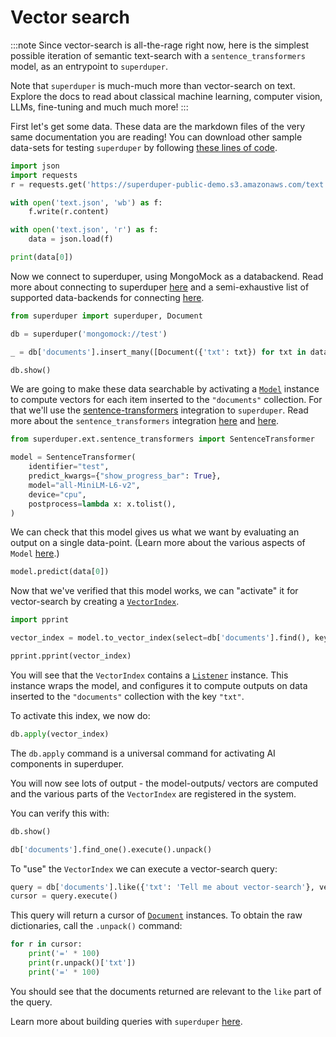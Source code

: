 # Vector search

:::note
Since vector-search is all-the-rage right now, 
here is the simplest possible iteration of semantic 
text-search with a `sentence_transformers` model, 
as an entrypoint to `superduper`.

Note that `superduper` is much-much more than vector-search
on text. Explore the docs to read about classical machine learning, 
computer vision, LLMs, fine-tuning and much much more!
:::


First let's get some data. These data are the markdown files 
of the very same documentation you are reading!
You can download other sample data-sets for testing `superduper`
by following [these lines of code](../reusable_snippets/get_useful_sample_data).


```python
import json
import requests 
r = requests.get('https://superduper-public-demo.s3.amazonaws.com/text.json')

with open('text.json', 'wb') as f:
    f.write(r.content)

with open('text.json', 'r') as f:
    data = json.load(f)        

print(data[0])
```

Now we connect to superduper, using MongoMock as a databackend.
Read more about connecting to superduper [here](../core_api/connect) and
a semi-exhaustive list of supported data-backends for connecting [here](../reusable_snippets/connect_to_superduper).


```python
from superduper import superduper, Document

db = superduper('mongomock://test')

_ = db['documents'].insert_many([Document({'txt': txt}) for txt in data]).execute()
```


```python
db.show()
```

We are going to make these data searchable by activating a [`Model`](../apply_api/model) instance 
to compute vectors for each item inserted to the `"documents"` collection.
For that we'll use the [sentence-transformers](https://sbert.net/) integration to `superduper`.
Read more about the `sentence_transformers` integration [here](../ai_integrations/sentence_transformers)
and [here](../../api/ext/sentence_transformers/).


```python
from superduper.ext.sentence_transformers import SentenceTransformer

model = SentenceTransformer(
    identifier="test",
    predict_kwargs={"show_progress_bar": True},
    model="all-MiniLM-L6-v2",
    device="cpu",
    postprocess=lambda x: x.tolist(),
)
```

We can check that this model gives us what we want by evaluating an output 
on a single data-point. (Learn more about the various aspects of `Model` [here](../models/).)


```python
model.predict(data[0])
```

Now that we've verified that this model works, we can "activate" it for 
vector-search by creating a [`VectorIndex`](../apply_api/vector_index).


```python
import pprint

vector_index = model.to_vector_index(select=db['documents'].find(), key='txt')

pprint.pprint(vector_index)
```

You will see that the `VectorIndex` contains a [`Listener`](../apply_api/listener) instance.
This instance wraps the model, and configures it to compute outputs 
on data inserted to the `"documents"` collection with the key `"txt"`.

To activate this index, we now do:


```python
db.apply(vector_index)
```

The `db.apply` command is a universal command for activating AI components in superduper.

You will now see lots of output - the model-outputs/ vectors are computed 
and the various parts of the `VectorIndex` are registered in the system.

You can verify this with:


```python
db.show()
```


```python
db['documents'].find_one().execute().unpack()
```

To "use" the `VectorIndex` we can execute a vector-search query:


```python
query = db['documents'].like({'txt': 'Tell me about vector-search'}, vector_index=vector_index.identifier, n=3).find()
cursor = query.execute()
```

This query will return a cursor of [`Document`](../fundamentals/document) instances.
To obtain the raw dictionaries, call the `.unpack()` command:


```python
for r in cursor:
    print('=' * 100)
    print(r.unpack()['txt'])
    print('=' * 100)
```

You should see that the documents returned are relevant to the `like` part of the 
query.

Learn more about building queries with `superduper` [here](../execute_api/overview.md).
